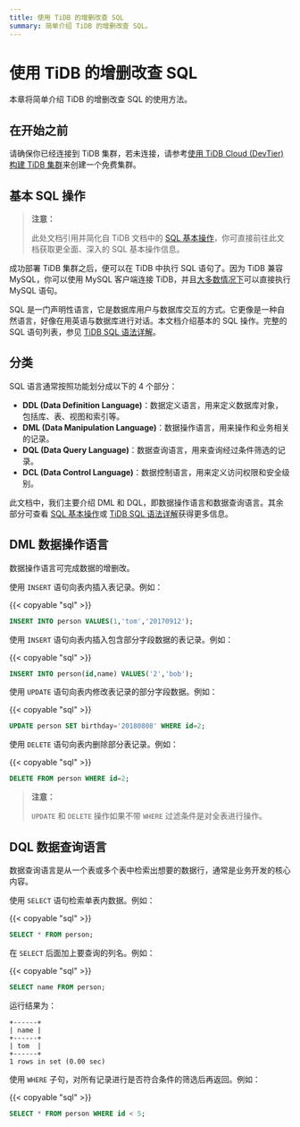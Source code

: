 ```yaml
---
title: 使用 TiDB 的增删改查 SQL
summary: 简单介绍 TiDB 的增删改查 SQL。
---
```


# 使用 TiDB 的增删改查 SQL

本章将简单介绍 TiDB 的增删改查 SQL 的使用方法。

## 在开始之前

请确保你已经连接到 TiDB 集群，若未连接，请参考[使用 TiDB Cloud (DevTier) 构建 TiDB 集群](/develop/dev-build-cluster-in-cloud.md#第-1-步创建免费集群)来创建一个免费集群。

## 基本 SQL 操作

> **注意：**
>
> 此处文档引用并简化自 TiDB 文档中的 [SQL 基本操作](/basic-sql-operations.md)，你可直接前往此文档获取更全面、深入的 SQL 基本操作信息。

成功部署 TiDB 集群之后，便可以在 TiDB 中执行 SQL 语句了。因为 TiDB 兼容 MySQL，你可以使用 MySQL 客户端连接 TiDB，并且[大多数情况下](/mysql-compatibility.md)可以直接执行 MySQL 语句。

SQL 是一门声明性语言，它是数据库用户与数据库交互的方式。它更像是一种自然语言，好像在用英语与数据库进行对话。本文档介绍基本的 SQL 操作。完整的 SQL 语句列表，参见 [TiDB SQL 语法详解](https://pingcap.github.io/sqlgram/)。

## 分类

SQL 语言通常按照功能划分成以下的 4 个部分：

- **DDL (Data Definition Language)**：数据定义语言，用来定义数据库对象，包括库、表、视图和索引等。
- **DML (Data Manipulation Language)**：数据操作语言，用来操作和业务相关的记录。
- **DQL (Data Query Language)**：数据查询语言，用来查询经过条件筛选的记录。
- **DCL (Data Control Language)**：数据控制语言，用来定义访问权限和安全级别。

此文档中，我们主要介绍 DML 和 DQL，即数据操作语言和数据查询语言。其余部分可查看 [SQL 基本操作](/basic-sql-operations.md)或 [TiDB SQL 语法详解](https://pingcap.github.io/sqlgram/)获得更多信息。

## DML 数据操作语言

数据操作语言可完成数据的增删改。

使用 `INSERT` 语句向表内插入表记录。例如：

{{< copyable "sql" >}}

```sql
INSERT INTO person VALUES(1,'tom','20170912');
```

使用 `INSERT` 语句向表内插入包含部分字段数据的表记录。例如：

{{< copyable "sql" >}}

```sql
INSERT INTO person(id,name) VALUES('2','bob');
```

使用 `UPDATE` 语句向表内修改表记录的部分字段数据。例如：

{{< copyable "sql" >}}

```sql
UPDATE person SET birthday='20180808' WHERE id=2;
```

使用 `DELETE` 语句向表内删除部分表记录。例如：

{{< copyable "sql" >}}

```sql
DELETE FROM person WHERE id=2;
```

> **注意：**
>
> `UPDATE` 和 `DELETE` 操作如果不带 `WHERE` 过滤条件是对全表进行操作。

## DQL 数据查询语言

数据查询语言是从一个表或多个表中检索出想要的数据行，通常是业务开发的核心内容。

使用 `SELECT` 语句检索单表内数据。例如：

{{< copyable "sql" >}}

```sql
SELECT * FROM person;
```

在 `SELECT` 后面加上要查询的列名。例如：

{{< copyable "sql" >}}

```sql
SELECT name FROM person;
```

运行结果为：

```
+------+
| name |
+------+
| tom  |
+------+
1 rows in set (0.00 sec)
```

使用 `WHERE` 子句，对所有记录进行是否符合条件的筛选后再返回。例如：

{{< copyable "sql" >}}

```sql
SELECT * FROM person WHERE id < 5;
```
